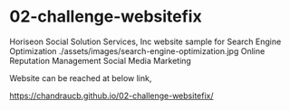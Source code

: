 # 02-challenge-websitefix

Horiseon Social Solution Services, Inc website sample for 
Search Engine Optimization
./assets/images/search-engine-optimization.jpg
Online Reputation Management
Social Media Marketing 

Website can be reached at below link,

https://chandraucb.github.io/02-challenge-websitefix/
